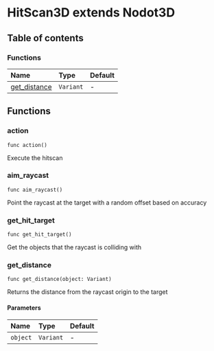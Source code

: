 # HitScan3D extends Nodot3D

## Table of contents

### Functions

|Name|Type|Default|
|:-|:-|:-|
|[get_distance](#get_distance)|`Variant`|-|

## Functions

### action

```gdscript
func action()
```

Execute the hitscan

### aim_raycast

```gdscript
func aim_raycast()
```

Point the raycast at the target with a random offset based on accuracy

### get_hit_target

```gdscript
func get_hit_target()
```

Get the objects that the raycast is colliding with

### get_distance

```gdscript
func get_distance(object: Variant)
```

Returns the distance from the raycast origin to the target

#### Parameters

|Name|Type|Default|
|:-|:-|:-|
|`object`|`Variant`|-|




